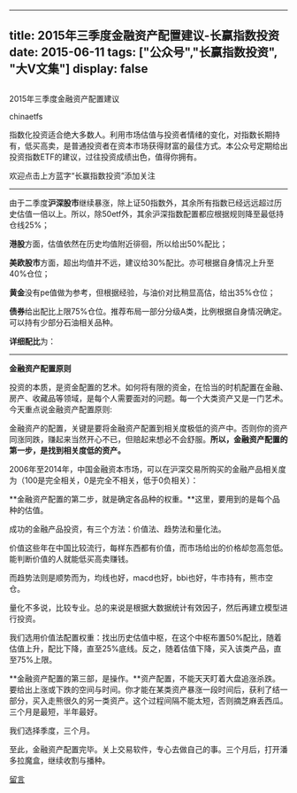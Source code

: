 
---
title:  2015年三季度金融资产配置建议-长赢指数投资
date: 2015-06-11
tags: ["公众号","长赢指数投资", "大V文集"]
display: false
---


## 



2015年三季度金融资产配置建议




chinaetfs




指数化投资适合绝大多数人。利用市场估值与投资者情绪的变化，对指数长期持有，低买高卖，是普通投资者在资本市场获得财富的最佳方式。本公众号定期给出投资指数ETF的建议，过往投资成绩出色，值得你拥有。


欢迎点击上方蓝字“长赢指数投资”添加关注

--------------------------------------------------------







由于二季度**沪深股市**继续暴涨，除上证50指数外，其余所有指数已经远远超过历史估值一倍以上。所以，除50etf外，其余沪深指数配置都应根据规则降至最低持仓线25%；

**港股**方面，估值依然在历史均值附近徘徊，所以给出50%配比；

**美欧股市**方面，超出均值并不远，建议给30%配比。亦可根据自身情况上升至40%仓位；

**黄金**没有pe值做为参考，但根据经验，与油价对比稍显高估，给出35%仓位；

**债券**给出配比上限75%仓位。推荐布局一部分分级A类，比例根据自身情况确定。可以持有少部分石油相关品种。



**详细配比**为：









----------------------------------------------------



**金融资产配置原则**



投资的本质，是资金配置的艺术。如何将有限的资金，在恰当的时机配置在金融、房产、收藏品等领域，是每个人需要面对的问题。每一个大类资产又是一门艺术。今天重点说金融资产配置原则:



金融资产的配置，关键是要将金融资产配置到相关度极低的资产中。否则你的资产同涨同跌，赚起来当然开心不已，但赔起来想必不会舒服。**所以，金融资产配置的第一步，是找到相关度低的资产。**



2006年至2014年，中国金融资本市场，可以在沪深交易所购买的金融产品相关度为（100是完全相关，0是完全不相关，低于0负相关）：





**金融资产配置的第二步，就是确定各品种的权重。**这里，要用到的是每个品种的估值。

成功的金融产品投资，有三个方法：价值法、趋势法和量化法。

价值这些年在中国比较流行，每样东西都有价值，而市场给出的价格却忽高忽低。能判断价值的人就能低买高卖赚钱。

而趋势法则是顺势而为，均线也好，macd也好，bbi也好，牛市持有，熊市空仓。

量化不多说，比较专业。总的来说是根据大数据统计有效因子，然后再建立模型进行投资。

我们选用价值法配置权重：找出历史估值中枢，在这个中枢布置50%配比，随着估值上升，配比下降，直至25%底线。反之，随着估值下降，买入该类产品，直至75%上限。



**金融资产配置的第三部，是操作。**资产配置，不能天天盯着大盘追涨杀跌。要给出上涨或下跌的空间与时间。你才能在某类资产暴涨一段时间后，获利了结一部分，买入走熊很久的另一类资产。这个过程间隔不能太短，否则摘芝麻丢西瓜。三个月是最短，半年最好。

我们选择季度，三个月。



至此，金融资产配置完毕。关上交易软件，专心去做自己的事。三个月后，打开潘多拉魔盒，继续收割与播种。









[留言](javascript:;)


